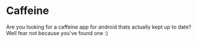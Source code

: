 # Caffeine

Are you looking for a caffeine app for android thats actually kept up to date?
Well fear not because you've found one :)
